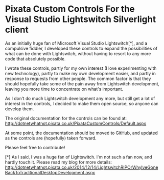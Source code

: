 Pixata Custom Controls For the Visual Studio Lightswitch Silverlight client
===========================================================================
As an initially huge fan of Microsoft Visual Studio Lightswitch[*], and a compulsive fiddler, I developed these controls to expand the possibilities of what can be done with Lightswitch, without having to resort to any more code that absolutely possible.

I wrote these controls, partly for my own interest (I love experimenting with new technology), partly to make my own development easier, and partly in response to requests from other people. The common factor is that they should hopefully take some of the pain away from Lightswitch development, leaving you more time to concentrate on what's important.

As I don't do much Lightswitch development any more, but still get a lot of interest in the controls, I decided to make them open source, so anyone can develop them.

The original documentation for the controls can be found at: http://dotnetwhatnot.pixata.co.uk/PixataCustomControls/Default.aspx

At some point, the documentation should be moved to GitHub, and updated as the controls are (hopefully) taken forward.

Please feel free to contribute!

[*] As I said, I was a huge fan of Lightswitch. I'm not such a fan now, and hardly touch it. Please read my blog for more details: http://dotnetwhatnot.pixata.co.uk/2014/12/14/LightswitchRIPOrWhyIveGoneBackToTraditionalDesktopDevelopment.aspx

